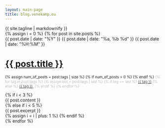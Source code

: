 ```yaml
---
layout: main-page
title: blog.venekamp.eu
---
```


<div class="container-fluid">
    <div class="row">
        <div class="col-sm-12 preliminary">
			{{ site.tagline | markdownify }}
        </div>
    </div>
</div>

<div class="content">
    <div class="container-fluid">
        <div class="row">
            <div class="col-sm-8 posts-column">
                {% assign i = 0 %}
                {% for post in site.posts %}
                <div class="post">
                    <div class="post-creation">
                        <span class="post-year">{{ post.date | date: "%Y" }}</span>
                        <span class="post-date">{{ post.date | date: "%a, %b %d" }}</span>
                        <span class="post-time">{{ post.date | date: "%H:%M" }}</span>
                    </div>
                    <h1><a class="post-title" href="{{ post.url }}">{{ post.title }}</a></h1>
                    <div style="font-size: 0.85em; margin-bottom: 1em">
                        {% assign num_of_posts = post.tags | size %}
                        {% if num_of_posts > 0 %}
                        <span><i class="fa fa-tags"></i></span>
                        {% endif %}
                        <ul style="display: inline; color: #aaa; font-weight: 300; list-style-type: none; padding: 0; margin: 0">
                            {% for tag in post.tags %}
                            {% assign last = post.tags | last %}
                            {% if tag == last %}
                            <li style="display: inline-block"><a href="{{ site.url }}/tags/index.html#{{ tag }}-link">{{ tag }}</a></li>
                            {% else %}
                            <li style="display: inline-block"><a href="{{ site.url }}/tags/index.html#{{ tag }}-link">{{ tag }}, </a></li>
                            {% endif %}
                            {% endfor %}
                        </ul>
                    </div>
                    {% if i < 3 %}
                        <div class="post-body">{{ post.content }}</div>
                    {% else if i < 5 %}
                        <div class="post-body">{{ post.excerpt }}</div>
                    {% assign i = i | plus: 1 %}
                    {% endif %}
                </div>
                {% endfor %}
            </div>
        </div>
    </div>
</div>
